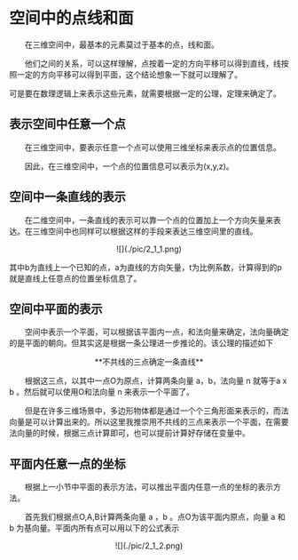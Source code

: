 # 空间中的点线和面

&emsp;&emsp;在三维空间中，最基本的元素莫过于基本的点，线和面。

&emsp;&emsp;他们之间的关系，可以这样理解，点按着一定的方向平移可以得到直线，线按照一定的方向平移可以得到平面，这个结论想象一下就可以理解了。

​	可是要在数理逻辑上来表示这些元素，就需要根据一定的公理，定理来确定了。

## 表示空间中任意一个点

&emsp;&emsp;在三维空间中，要表示任意一个点可以使用三维坐标来表示点的位置信息。

&emsp;&emsp;因此，在三维空间中，一个点的位置信息可以表示为(x,y,z)。

## 空间中一条直线的表示

&emsp;&emsp;在二维空间中，一条直线的表示可以靠一个点的位置加上一个方向矢量来表达。在三维空间中也同样可以根据这样的手段来表达三维空间里的直线。

<center>
![](./pic/2_1_1.png)
</center>

​	其中b为直线上一个已知的点，a为直线的方向矢量，t为比例系数，计算得到的p就是直线上任意点的位置坐标信息了。

## 空间中平面的表示

&emsp;&emsp;空间中表示一个平面，可以根据该平面内一点，和法向量来确定，法向量确定的是平面的朝向。但其实这是根据一条公理进一步推论的。该公理的描述如下

<center>
**不共线的三点确定一条直线**
</center>

&emsp;&emsp;根据这三点，以其中一点O为原点，计算两条向量 a，b，法向量 n 就等于a x b 。然后就可以使用O和法向量 n 来表示一个平面了。

&emsp;&emsp;但是在许多三维场景中，多边形物体都是通过一个个三角形面来表示的，而法向量是可以计算出来的。所以这里我推崇用不共线的三点来表示一个平面，在需要法向量的时候，根据三点计算即可，也可以提前计算好存储在变量中。

## 平面内任意一点的坐标

&emsp;&emsp;根据上一小节中平面的表示方法，可以推出平面内任意一点的坐标的表示方法。

&emsp;&emsp;首先我们根据点O,A,B计算两条向量 a ，b 。点O为该平面内原点，向量 a 和 b 为基向量。平面内所有点可以用以下的公式表示

<center>
![](./pic/2_1_2.png) 
</center>